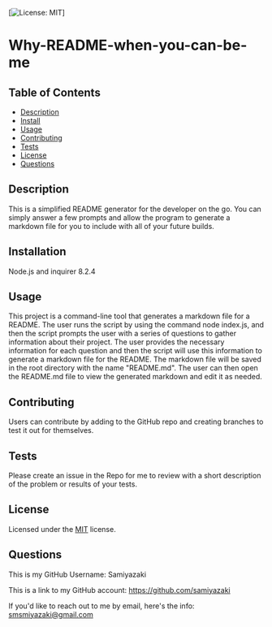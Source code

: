 
  [![License: MIT](https://img.shields.io/badge/License-MIT-yellow.svg)]
  # Why-README-when-you-can-be-me 
  
  ## Table of Contents
  - [Description](#description)
  - [Install](#installation)
  - [Usage](#usage)
  - [Contributing](#contributing)
  - [Tests](#tests)
  - [License](#license)
  - [Questions](#questions)

  ## Description
  This is a simplified README generator for the developer on the go. You can simply answer a few prompts and allow the program to generate a markdown file for you to include with all of your future builds.

  ## Installation
  Node.js and inquirer 8.2.4
  
  ## Usage
  This project is a command-line tool that generates a markdown file for a README. The user runs the script by using the command node index.js, and then the script prompts the user with a series of questions to gather information about their project. The user provides the necessary information for each question and then the script will use this information to generate a markdown file for the README. The markdown file will be saved in the root directory with the name "README.md". The user can then open the README.md file to view the generated markdown and edit it as needed.
  
  ## Contributing
  Users can contribute by adding to the GitHub repo and creating branches to test it out for themselves.
  
  ## Tests
  Please create an issue in the Repo for me to review with a short description of the problem or results of your tests.
  
  ## License
  Licensed under the [MIT](https://choosealicense.com/licenses/mit/) license.
  
  ## Questions
  This is my GitHub Username: Samiyazaki

  This is a link to my GitHub account: https://github.com/samiyazaki

  If you'd like to reach out to me by email, here's the info: smsmiyazaki@gmail.com
  
  